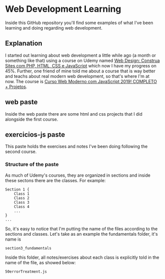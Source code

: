 # Web Development Learning
Inside this GitHub repository you'll find some examples of what I've been learning and doing regarding web development.

## Explanation
I started out learning about web development a little while ago (a month or something like that) using a course on Udemy named [Web Design: Construa Sites com PHP, HTML, CSS e JavaScript](https://www.udemy.com/programacao-web-para-divulgacao-cientifica/) which now I have my progress on 45%.
Further, one friend of mine told me about a course that is way better and teachs about real modern web development, so that's where I'm at now. The course is [Curso Web Moderno com JavaScript 2019! COMPLETO + Projetos](https://www.udemy.com/curso-web/).

## web paste
Inside the web paste there are some html and css projects that I did alongside the first course.

## exercicios-js paste
This paste holds the exercises and notes I've been doing following the second course.
### Structure of the paste
As much of Udemy's courses, they are organized in sections and inside these sectons there are the classes. For example: 
```
Section 1 {
	Class 1
	Class 2
	Class 3
	Class 4
	...
}
...
```
So, it's easy to notice that I'm putting the name of the files according to the sections and classes. Let's take as an example the fundamentals folder, it's name is
```
section3_fundamentals
```
Inside this folder, all notes/exercises about each class is explicitly told in the name of the file, as showed below:
```
50errorTreatment.js
```
